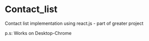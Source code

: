 # Contact_list
Contact list implementation using react.js - part of greater project

p.s: Works on Desktop-Chrome
